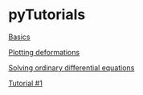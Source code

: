 # pyTutorials

[Basics](http://nbviewer.ipython.org/gist/rajeshrinet/6fc4e4f5caa59a6a1995)

[Plotting deformations](http://nbviewer.ipython.org/gist/rajeshrinet/8351652)


[Solving ordinary differential equations](http://nbviewer.ipython.org/gist/rajeshrinet/bde976cd3e1f4a238cfa)


[Tutorial #1](http://nbviewer.ipython.org/gist/rajeshrinet/a1dd02f1920974b830ab)
